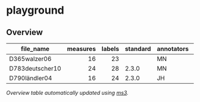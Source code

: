 # playground

## Overview
|   file_name   |measures|labels|standard|annotators|reviewers|
|---------------|-------:|-----:|--------|----------|---------|
|D365walzer06   |      16|    23|        |MN        |JH       |
|D783deutscher10|      24|    28|2.3.0   |MN        |JH       |
|D790ländler04  |      16|    24|2.3.0   |JH        |DK       |


*Overview table automatically updated using [ms3](https://ms3.readthedocs.io/).*
